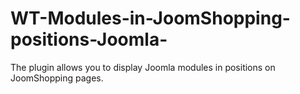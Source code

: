 # WT-Modules-in-JoomShopping-positions-Joomla-
The plugin allows you to display Joomla modules in positions on JoomShopping pages.
